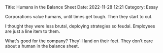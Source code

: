 Title: Humans in the Balance Sheet 
Date: 2022-11-28 12:21
Category: Essay

Corporations value humans, until times get tough. Then they start to cut. 

I thought they were less brutal, deploying strategies so feudal. Employees are just a line item to them.

What's good for the company? They'll land on their feet. They don't care about a human in the balance sheet.